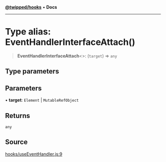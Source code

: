 [**@twipped/hooks**](../../README.md) • **Docs**

***

# Type alias: EventHandlerInterfaceAttach()

> **EventHandlerInterfaceAttach**\<\>: (`target`) => `any`

## Type parameters

## Parameters

• **target**: `Element` \| `MutableRefObject`

## Returns

`any`

## Source

[hooks/useEventHandler.js:9](https://github.com/Twipped/hooks/blob/main/hooks/useEventHandler.js#L9)
